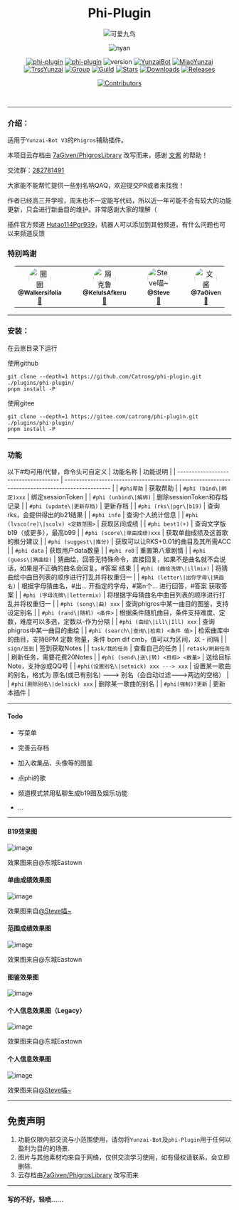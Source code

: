 <div align="center">

# Phi-Plugin

![可爱九鸟](https://github.com/Catrong/phi-plugin/assets/117198625/127121b5-8ddf-4d78-a5ec-10fd016681f3)

![nyan](https://count.getloli.com/get/@phi-plugin)

[![phi-plugin](https://img.shields.io/badge/GitHub仓库-phi--plugin-9cf?style=for-the-badge&logo=github)](https://github.com/Catrong/phi-plugin)
[![phi-plugin](https://img.shields.io/badge/Gitee仓库-phi--plugin-9cf?style=for-the-badge&logo=gitee)](https://gitee.com/catrong/phi-plugin)
![version](https://img.shields.io/badge/%E7%89%88%E6%9C%AC-0.9.6-9cf?style=for-the-badge)
[![YunzaiBot](https://img.shields.io/badge/Yunzai-v3.0.0-9cf?style=for-the-badge&logo=dependabot)](https://gitee.com/yoimiya-kokomi/Yunzai-Bot)
[![MiaoYunzai](https://img.shields.io/badge/Miao--Yunzai-v3.0.0-9cf?style=for-the-badge&logo=dependabot)](https://gitee.com/yoimiya-kokomi/Miao-Yunzai)
[![TrssYunzai](https://img.shields.io/badge/TRSS--Yunzai-v3.0.0-9cf?style=for-the-badge&logo=dependabot)](https://gitee.com/yoimiya-kokomi/Miao-Yunzai)
[![Group](https://img.shields.io/badge/Q群-282781491-9cf?style=for-the-badge&logo=tencent-qq)](http://qm.qq.com/cgi-bin/qm/qr?_wv=1027&k=4YLoHlaAb5aDhTy8bi0FAjbZcC8o5XfK&authKey=Oxw5Ss06W5X0UjRN2Ql6RK%2FApduLOgCSCZiBLRw9IWP3UqShLAWw%2BMPJuZTmotW3&noverify=0&group_code=282781491)
[![Guild](https://img.shields.io/badge/频道-Hutao114Pgr939-9cf?style=for-the-badge&logo=GroupMe)](https://pd.qq.com/s/e3z86q6bw)
[![Stars](https://img.shields.io/github/stars/Catrong/phi-plugin?style=for-the-badge&color=yellow&label=Star)](../../stargazers)
[![Downloads](https://img.shields.io/github/downloads/Catrong/phi-plugin/total-9cf?style=for-the-badge&color=blue&label=下载)](../../archive/refs/heads/main.zip)
[![Releases](https://img.shields.io/github/v/release/Catrong/phi-plugin-9cf?style=for-the-badge&color=green&label=发行版)](../../releases/latest)

[![Contributors](https://img.shields.io/badge/Contributors-4-orange.svg?style=for-the-badge)](#Cntributors)

  </div>
  
<br>


---
### 介绍：
适用于`Yunzai-Bot V3`的`Phigros`辅助插件。

本项目云存档由 [7aGiven/PhigrosLibrary](https://github.com/7aGiven/PhigrosLibrary/tree/v3.1.0) 改写而来，感谢 [文酱](https://github.com/7aGiven) 的帮助！

交流群：[282781491](http://qm.qq.com/cgi-bin/qm/qr?_wv=1027&k=4YLoHlaAb5aDhTy8bi0FAjbZcC8o5XfK&authKey=Oxw5Ss06W5X0UjRN2Ql6RK%2FApduLOgCSCZiBLRw9IWP3UqShLAWw%2BMPJuZTmotW3&noverify=0&group_code=282781491)

大家能不能帮忙提供一些别名呐QAQ，欢迎提交PR或者来找我！

作者已经高三开学啦，周末也不一定能写代码，所以近一年可能不会有较大的功能更新，只会进行新曲目的维护。非常感谢大家的理解（

插件官方频道 [Hutao114Pgr939](https://pd.qq.com/s/e3z86q6bw)，机器人可以添加到其他频道，有什么问题也可以来频道反馈

### 特别鸣谢
<table style="border-radius: 20px">
  <tbody style="border-radius: 20px">
    <tr>
      <td align="center" valign="top" width="10%"><a href="https://github.com/Walkersifolia"><img src="https://avatars.githubusercontent.com/u/129571444?v=4?s=100" style="border-radius: 50%" width="50px;" alt="圈圈"/><br /><sub><b>@Walkersifolia</b></sub></a><br /><a href="https://github.com/Catrong/phi-plugin/graphs/contributors/commits?author=Walkersifolia" title="Code">🌸</a></td>
<td align="center" valign="top" width="10%"><a href="https://github.com/KeluIsAfkeru"><img src="https://avatars.githubusercontent.com/u/107661829?v=4?s=100" style="border-radius: 50%" width="50px;" alt="屑克鲁"/><br /><sub><b>@KeluIsAfkeru</b></sub></a><br /><a href="https://github.com/Catrong/phi-plugin/graphs/contributors/commits?author=KeluIsAfkeru" title="Code">🌸</a></td>
<td align="center" valign="top" width="10%"><a href="https://github.com/112121212167987534524"><img src="https://avatars.githubusercontent.com/u/117198625?v=4?s=100" style="border-radius: 50%" width="50px;" alt="Steve喵~"/><br /><sub><b>@Steve</b></sub></a><br /><a href="https://github.com/Catrong/phi-plugin/graphs/contributors/commits?author=112121212167987534524" title="Code">🌸</a></td>
<td align="center" valign="top" width="10%"><a href="https://github.com/7aGiven"><img src="https://avatars.githubusercontent.com/u/77519196?v=4?s=100" style="border-radius: 50%" width="50px;" alt="文酱"/><br /><sub><b>@7aGiven</b></sub></a><br /><a href="https://github.com/Catrong/phi-plugin/graphs/contributors/commits?author=7aGiven" title="Code">🌸</a></td>
      </tr>
  </tbody>
</table>

---

### 安装：
在云崽目录下运行

使用github

```
git clone --depth=1 https://github.com/Catrong/phi-plugin.git ./plugins/phi-plugin/
pnpm install -P
```

使用gitee

```
git clone --depth=1 https://gitee.com/catrong/phi-plugin.git ./plugins/phi-plugin/
pnpm install -P
```

---

### 功能
以下#均可用/代替，命令头可自定义
| 功能名称                             | 功能说明                                                                                       |
| ------------------------------------ | ---------------------------------------------------------------------------------------------- |
| `#phi帮助` | 获取帮助 |
| `#phi (bind\|绑定)xxx` | 绑定sessionToken |
| `#phi (unbind\|解绑)` | 删除sessionToken和存档记录 |
| `#phi (update\|更新存档)` | 更新存档 |
| `#phi (rks\|pgr\|b19)` | 查询rks，会提供得出的b21结果 |
| `#phi info` | 查询个人统计信息 |
| `#phi (lvsco(re)\|scolv) <定数范围>` | 获取区间成绩 |
| `#phi best1(+)` | 查询文字版b19（或更多），最高b99 |
| `#phi (score\|单曲成绩)xxx` | 获取单曲成绩及这首歌的推分建议 |
| `#phi (suggest\|推分)` | 获取可以让RKS+0.01的曲目及其所需ACC |
| `#phi data` | 获取用户data数量 |
| `#phi re8` | 重置第八章剧情 |
| `#phi (guess\|猜曲绘)` | 猜曲绘，回答无特殊命令，直接回复，如果不是曲名就不会说话，如果是不正确的曲名会回复。#答案 结束 |
| `#phi (曲绘洗牌\|illmix)` | 将猜曲绘中曲目列表的顺序进行打乱并将权重归一 |
| `#phi (letter\|出你字母\|猜曲名)` | 根据字母猜曲名，#出... 开指定的字母，#第n个... 进行回答，#答案 获取答案 |
| `#phi (字母洗牌\|lettermix)` | 将根据字母猜曲名中曲目列表的顺序进行打乱并将权重归一 |
| `#phi (song\|曲) xxx` | 查询phigros中某一曲目的图鉴，支持设定别名 |
| `#phi (rand\|随机) <条件>` | 根据条件随机曲目，条件支持难度、定数，难度可以多选，定数以-作为分隔 |
| `#phi (曲绘\|ill\|Ill) xxx` | 查询phigros中某一曲目的曲绘 |
| `#phi (search\|查询\|检索) <条件 值>` | 检索曲库中的曲目，支持BPM 定数 物量，条件 bpm dif cmb，值可以为区间，以 - 间隔 |
| `sign/签到` | 签到获取Notes |
| `task/我的任务` | 查看自己的任务 |
| `retask/刷新任务` | 刷新任务，需要花费20Notes |
| `#phi (send\|送\|转) <目标> <数量>` | 送给目标Note，支持@或QQ号 |
| `#phi(设置别名\|setnick) xxx ---> xxx` | 设置某一歌曲的别名，格式为 原名(或已有别名) ---> 别名（会自动过滤--->两边的空格） |
| `#phi(删除别名\|delnick) xxx` | 删除某一歌曲的别名 |
| `#phi(强制)?更新` | 更新本插件 |

---

#### Todo

* 写菜单

* 完善云存档

* 加入收集品、头像等的图鉴

* 点phi的歌

* 频道模式禁用私聊生成b19图及娱乐功能

* …

---

#### B19效果图
![image](https://github.com/Catrong/phi-plugin/assets/117198625/7c93bef3-d9f7-4494-84f9-dd15e507bd11)

效果图来自@东城Eastown
#### 单曲成绩效果图
![image](https://github.com/Catrong/phi-plugin/assets/117198625/9047d514-fe53-4baa-a1c5-e115c3af2dd5)

效果图来自[@Steve喵~](https://github.com/112121212167987534524)
#### 范围成绩效果图
![image](https://github.com/Catrong/phi-plugin/assets/117198625/411dff8e-ec93-4ebe-80ff-510105fd3f65)

效果图来自@东城Eastown
#### 图鉴效果图
![image](https://github.com/Catrong/phi-plugin/assets/117198625/c6eb9694-8f72-4d3f-85d9-5120375b047b)

#### 个人信息效果图（Legacy） 
![image](https://github.com/Catrong/phi-plugin/assets/117198625/9e536f1a-4cbe-41da-b2da-94d1bcd70488)

效果图来自@东城Eastown
#### 个人信息效果图
![image](https://github.com/Catrong/phi-plugin/assets/117198625/20bb87b1-41e5-43e4-a97c-865b1090f893)

效果图来自[@Steve喵~](https://github.com/112121212167987534524)

---

## 免责声明

1. 功能仅限内部交流与小范围使用，请勿将`Yunzai-Bot`及`phi-Plugin`用于任何以盈利为目的的场景.
2. 图片与其他素材均来自于网络，仅供交流学习使用，如有侵权请联系，会立即删除.
3. 云存档由[7aGiven/PhigrosLibrary](https://github.com/7aGiven/PhigrosLibrary/tree/v3.1.0) 改写而来

---

#### 写的不好，轻喷……



